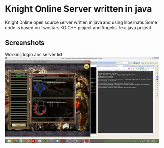 # Knight Online Server written in java

Knight Online open source server written in java and using hibernate. Some code is based on Twostars KO C++ project and Angelis Tera java project.

## Screenshots

Working login and server list
![Alt text](/screenshots/201501252345.jpg?raw=true "Server list implemented")
